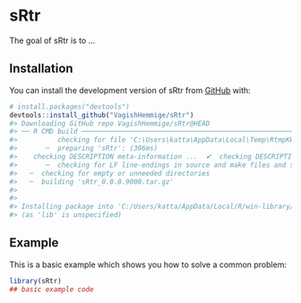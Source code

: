 
<!-- README.md is generated from README.Rmd. Please edit that file -->

# sRtr

<!-- badges: start -->

<!-- badges: end -->

The goal of sRtr is to …

## Installation

You can install the development version of sRtr from
[GitHub](https://github.com/) with:

``` r
# install.packages("devtools")
devtools::install_github("VagishHemmige/sRtr")
#> Downloading GitHub repo VagishHemmige/sRtr@HEAD
#> ── R CMD build ─────────────────────────────────────────────────────────────────
#>          checking for file 'C:\Users\katta\AppData\Local\Temp\RtmpKW2Hx2\remotes77046b201e48\VagishHemmige-sRtr-3b52f81/DESCRIPTION' ...  ✔  checking for file 'C:\Users\katta\AppData\Local\Temp\RtmpKW2Hx2\remotes77046b201e48\VagishHemmige-sRtr-3b52f81/DESCRIPTION'
#>       ─  preparing 'sRtr': (396ms)
#>    checking DESCRIPTION meta-information ...  ✔  checking DESCRIPTION meta-information
#>       ─  checking for LF line-endings in source and make files and shell scripts
#>   ─  checking for empty or unneeded directories
#>   ─  building 'sRtr_0.0.0.9000.tar.gz'
#>      
#> 
#> Installing package into 'C:/Users/katta/AppData/Local/R/win-library/4.3'
#> (as 'lib' is unspecified)
```

## Example

This is a basic example which shows you how to solve a common problem:

``` r
library(sRtr)
## basic example code
```
